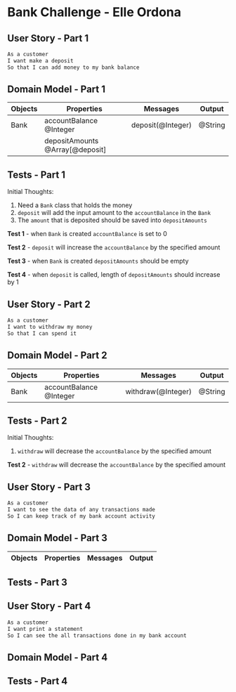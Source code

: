 # Bank Challenge - Elle Ordona

## User Story - Part 1

```sh
As a customer
I want make a deposit
So that I can add money to my bank balance
```

## Domain Model - Part 1

| Objects | Properties                      | Messages          | Output  |
| ------- | ------------------------------- | ----------------- | ------- |
| Bank    | accountBalance @Integer         | deposit(@Integer) | @String |
|         | depositAmounts @Array[@deposit] |                   |         |

## Tests - Part 1

Initial Thoughts:

1. Need a `Bank` class that holds the money
2. `deposit` will add the input amount to the `accountBalance` in the `Bank`
3. The `amount` that is deposited should be saved into `depositAmounts`

**Test 1** - when `Bank` is created `accountBalance` is set to 0

**Test 2** - `deposit` will increase the `accountBalance` by the specified amount

**Test 3** - when `Bank` is created `depositAmounts` should be empty

**Test 4** - when `deposit` is called, length of `depositAmounts` should increase by 1

## User Story - Part 2

```sh
As a customer
I want to withdraw my money
So that I can spend it
```

## Domain Model - Part 2

| Objects | Properties              | Messages           | Output  |
| ------- | ----------------------- | ------------------ | ------- |
| Bank    | accountBalance @Integer | withdraw(@Integer) | @String |

## Tests - Part 2

Initial Thoughts:

1. `withdraw` will decrease the `accountBalance` by the specified amount

**Test 2** - `withdraw` will decrease the `accountBalance` by the specified amount

## User Story - Part 3

```sh
As a customer
I want to see the data of any transactions made
So I can keep track of my bank account activity
```

## Domain Model - Part 3

| Objects | Properties | Messages | Output |
| ------- | ---------- | -------- | ------ |

## Tests - Part 3

## User Story - Part 4

```sh
As a customer
I want print a statement
So I can see the all transactions done in my bank account
```

## Domain Model - Part 4

## Tests - Part 4
